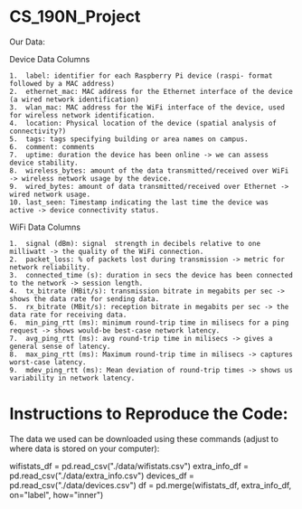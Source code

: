 # CS_190N_Project

Our Data:

Device Data Columns

	1.	label: identifier for each Raspberry Pi device (raspi- format followed by a MAC address)
	2.	ethernet_mac: MAC address for the Ethernet interface of the device (a wired network identification)
	3.	wlan_mac: MAC address for the WiFi interface of the device, used for wireless network identification.
	4.	location: Physical location of the device (spatial analysis of connectivity?)
	5.	tags: tags specifying building or area names on campus.
	6.	comment: comments
	7.	uptime: duration the device has been online -> we can assess device stability.
	8.	wireless_bytes: amount of the data transmitted/received over WiFi -> wireless network usage by the device.
	9.	wired_bytes: amount of data transmitted/received over Ethernet -> wired network usage.
	10.	last_seen: Timestamp indicating the last time the device was active -> device connectivity status.

WiFi Data Columns

	1.	signal (dBm): signal  strength in decibels relative to one milliwatt -> the quality of the WiFi connection.
	2.	packet_loss: % of packets lost during transmission -> metric for network reliability.
	3.	connected_time (s): duration in secs the device has been connected to the network -> session length.
	4.	tx_bitrate (MBit/s): transmission bitrate in megabits per sec -> shows the data rate for sending data.
	5.	rx_bitrate (MBit/s): reception bitrate in megabits per sec -> the data rate for receiving data.
	6.	min_ping_rtt (ms): minimum round-trip time in milisecs for a ping request -> shows would-be best-case network latency.
	7.	avg_ping_rtt (ms): avg round-trip time in milisecs -> gives a general sense of latency.
	8.	max_ping_rtt (ms): Maximum round-trip time in milisecs -> captures worst-case latency.
	9.	mdev_ping_rtt (ms): Mean deviation of round-trip times -> shows us variability in network latency.


# Instructions to Reproduce the Code:


The data we used can be downloaded using these commands (adjust to where data is stored on your computer):

wifistats_df = pd.read_csv("./data/wifistats.csv")
extra_info_df = pd.read_csv("./data/extra_info.csv")
devices_df = pd.read_csv("./data/devices.csv")
df = pd.merge(wifistats_df, extra_info_df, on="label", how="inner")



































